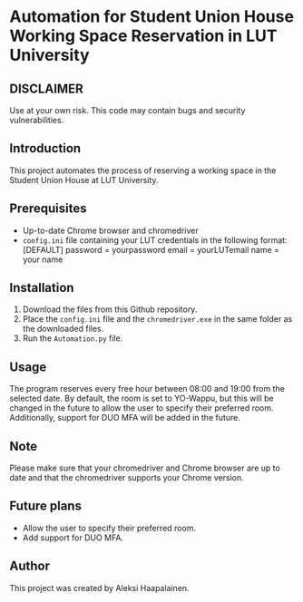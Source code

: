 # Automation for Student Union House Working Space Reservation in LUT University

## DISCLAIMER
Use at your own risk. This code may contain bugs and security vulnerabilities.

## Introduction
This project automates the process of reserving a working space in the Student Union House at LUT University.

## Prerequisites
- Up-to-date Chrome browser and chromedriver
- `config.ini` file containing your LUT credentials in the following format:
[DEFAULT]
password = yourpassword
email = yourLUTemail
name = your name

## Installation
1. Download the files from this Github repository.
2. Place the `config.ini` file and the `chromedriver.exe` in the same folder as the downloaded files.
3. Run the `Automation.py` file.

## Usage
The program reserves every free hour between 08:00 and 19:00 from the selected date. By default, the room is set to YO-Wappu, but this will be changed in the future to allow the user to specify their preferred room. Additionally, support for DUO MFA will be added in the future.

## Note
Please make sure that your chromedriver and Chrome browser are up to date and that the chromedriver supports your Chrome version.

## Future plans
- Allow the user to specify their preferred room.
- Add support for DUO MFA.

## Author
This project was created by Aleksi Haapalainen.

